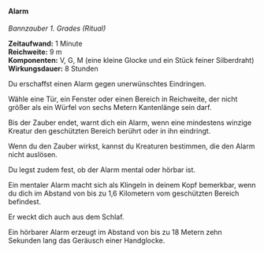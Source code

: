 #### Alarm
<!-- markdownlint-disable link-image-reference-definitions -->
<!-- spell-checker:words added amount avoids casting concentration damage different duration emphasis ends english false formula hour halves hours kommagetrennt mechanics minutes reaction ritual same saving school somatic special spell throw true wording wotc -->
[_metadata_:spell_name]:- "Alarm"
[_metadata_:spell_name_english]:- "Alarm"
[_metadata_:spell_school]:- "Bannzauber"
[_metadata_:spell_level]:- "1"
[_metadata_:casting_time_amount]:- "1"
[_metadata_:casting_time_unit]:- "Minute"
[_metadata_:ritual]:- "true"
[_metadata_:range]:- "9 m"
[_metadata_:target]:- "6-m-Würfel"
[_metadata_:components_verbal]:- "true"
[_metadata_:components_somatic]:- "true"
[_metadata_:components_material]:- "true"
[_metadata_:components_material_description]:- "eine kleine Glocke und ein Stück feiner Silberdraht"
[_metadata_:concentration]:- "false"
[_metadata_:duration]:- "8 Stunden"
[_metadata_:compared_to_wotc_srd_5.1]:- "mechanics_same_wording_same"
[_metadata_:compared_to_a5e_srd]:- "mechanics_different_wording_different"
<!-- markdownlint-disable-next-line no-emphasis-as-heading -->
_Bannzauber 1. Grades (Ritual)_

**Zeitaufwand:** 1 Minute \
**Reichweite:** 9 m \
**Komponenten:** V, G, M (eine kleine Glocke und ein Stück feiner Silberdraht) \
**Wirkungsdauer:** 8 Stunden

Du erschaffst einen Alarm gegen unerwünschtes Eindringen.

Wähle eine Tür, ein Fenster oder einen Bereich in Reichweite, der nicht größer als ein Würfel von sechs Metern Kantenlänge sein darf.

Bis der Zauber endet, warnt dich ein Alarm, wenn eine mindestens winzige Kreatur den geschützten Bereich berührt oder in ihn eindringt.

Wenn du den Zauber wirkst, kannst du Kreaturen bestimmen, die den Alarm nicht auslösen.

Du legst zudem fest, ob der Alarm mental oder hörbar ist.

Ein mentaler Alarm macht sich als Klingeln in deinem Kopf bemerkbar, wenn du dich im Abstand von bis zu 1,6 Kilometern vom geschützten Bereich befindest.

Er weckt dich auch aus dem Schlaf.

Ein hörbarer Alarm erzeugt im Abstand von bis zu 18 Metern zehn Sekunden lang das Geräusch einer Handglocke.
